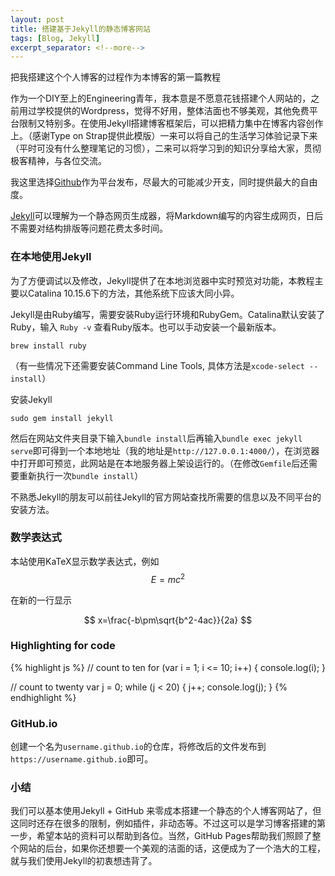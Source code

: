 ```yaml
---
layout: post
title: 搭建基于Jekyll的静态博客网站
tags: [Blog, Jekyll]
excerpt_separator: <!--more-->
---
```


把我搭建这个个人博客的过程作为本博客的第一篇教程

<!--more-->

作为一个DIY至上的Engineering青年，我本意是不愿意花钱搭建个人网站的，之前用过学校提供的Wordpress，觉得不好用，整体洁面也不够美观，其他免费平台限制又特别多。在使用Jekyll搭建博客框架后，可以把精力集中在博客内容创作上。（感谢Type on Strap提供此模版）一来可以将自己的生活学习体验记录下来（平时可没有什么整理笔记的习惯），二来可以将学习到的知识分享给大家，贯彻极客精神，与各位交流。

我这里选择[Github](https://github.com/)作为平台发布，尽最大的可能减少开支，同时提供最大的自由度。

[Jekyll](https://jekyllrb.com/)可以理解为一个静态网页生成器，将Markdown编写的内容生成网页，日后不需要对结构排版等问题花费太多时间。

### 在本地使用Jekyll
为了方便调试以及修改，Jekyll提供了在本地浏览器中实时预览对功能，本教程主要以Catalina 10.15.6下的方法，其他系统下应该大同小异。

Jekyll是由Ruby编写，需要安装Ruby运行环境和RubyGem。Catalina默认安装了Ruby，输入 `Ruby -v` 查看Ruby版本。也可以手动安装一个最新版本。

```shell
brew install ruby
```

（有一些情况下还需要安装Command Line Tools, 具体方法是`xcode-select --install`）

安装Jekyll

```shell
sudo gem install jekyll
```

然后在网站文件夹目录下输入`bundle install`后再输入`bundle exec jekyll serve`即可得到一个本地地址（我的地址是`http://127.0.0.1:4000/`），在浏览器中打开即可预览，此网站是在本地服务器上架设运行的。（在修改`Gemfile`后还需要重新执行一次`bundle install`）

不熟悉Jekyll的朋友可以前往Jekyll的官方网站查找所需要的信息以及不同平台的安装方法。




### 数学表达式
本站使用KaTeX显示数学表达式，例如$$E=mc^2$$

在新的一行显示

$$
    x=\frac{-b\pm\sqrt{b^2-4ac}}{2a}
$$

### Highlighting for code
{% highlight js %}
// count to ten
for (var i = 1; i <= 10; i++) {
    console.log(i);
}

// count to twenty
var j = 0;
while (j < 20) {
    j++;
    console.log(j);
}
{% endhighlight %}

### GitHub.io
创建一个名为`username.github.io`的仓库，将修改后的文件发布到`https://username.github.io`即可。


### 小结
我们可以基本使用Jekyll + GitHub 来零成本搭建一个静态的个人博客网站了，但这同时还存在很多的限制，例如插件，非动态等。不过这可以是学习博客搭建的第一步，希望本站的资料可以帮助到各位。当然，GitHub Pages帮助我们照顾了整个网站的后台，如果你还想要一个美观的洁面的话，这便成为了一个浩大的工程，就与我们使用Jekyll的初衷想违背了。